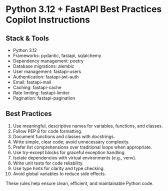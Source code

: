 # Python 3.12 + FastAPI Best Practices Copilot Instructions

## Stack & Tools
- Python 3.12
- Frameworks: pydantic, fastapi, sqlalchemy
- Dependency management: poetry
- Database migrations: alembic
- User management: fastapi-users
- Authentication: fastapi-jwt-auth
- Email: fastapi-mail
- Caching: fastapi-cache
- Rate limiting: fastapi-limiter
- Pagination: fastapi-pagination

## Best Practices
1. Use meaningful, descriptive names for variables, functions, and classes.
2. Follow PEP 8 for code formatting.
3. Document functions and classes with docstrings.
4. Write simple, clear code; avoid unnecessary complexity.
5. Prefer list comprehensions over traditional loops when appropriate.
6. Use try-except blocks for graceful exception handling.
7. Isolate dependencies with virtual environments (e.g., venv).
8. Write unit tests for code reliability.
9. Use type hints for clarity and type checking.
10. Avoid global variables to reduce side effects.

These rules help ensure clean, efficient, and maintainable Python code.
